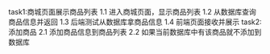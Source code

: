 task1:商城页面展示商品列表
    1.1   进入商城页面，显示商品列表
    1.2   从数据库查询商品信息并返回
    1.3   后端测试从数据库拿商品信息
    1.4   前端页面接收并展示
task2:添加商品
    2.1   添加商品信息到商品列表
    2.2   如果当前数据库中有该商品就不添加到数据库    